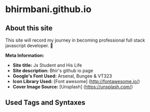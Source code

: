 # bhirmbani.github.io



## About this site
This site will record my journey in becoming professional full stack javascript developer. 🚀

**Meta Information:**
* **Site title:** Js Student and His Life
* **Site description:** Bhir's github io page
* **Google's Font Used:** Arsenal, Bungee & VT323
* **Icon Library Used:** [Font awesome] (http://fontawesome.io/)
* **Cover Image Source:** [Unsplash] (https://unsplash.com/)

## Used Tags and Syntaxes
